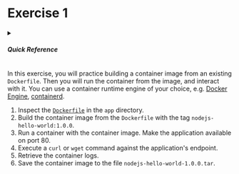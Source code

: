 # Exercise 1
<details>
<summary><h5>Quick Reference</h5></summary>

* Namespace: N/A<br>
* Documentation: [Containerize an application](https://docs.docker.com/get-started/02_our_app/)

</details>

In this exercise, you will practice building a container image from an existing `Dockerfile`. Then you will run the container from the image, and interact with it. You can use a container runtime engine of your choice, e.g. [Docker Engine](https://docs.docker.com/engine/), [containerd](https://containerd.io/).

1. Inspect the [`Dockerfile`](./app/Dockerfile) in the `app` directory.
2. Build the container image from the `Dockerfile` with the tag `nodejs-hello-world:1.0.0`.
3. Run a container with the container image. Make the application available on port 80.
4. Execute a `curl` or `wget` command against the application's endpoint.
5. Retrieve the container logs.
6. Save the container image to the file `nodejs-hello-world-1.0.0.tar`.